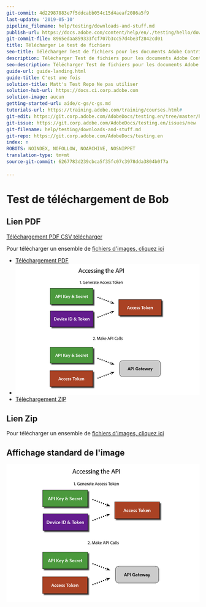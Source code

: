 ```yaml
---
git-commit: 4d22987883e7f5ddcabb054c15d4aeaf2086a5f9
last-update: '2019-05-10'
pipeline_filename: help/testing/downloads-and-stuff.md
publish-url: https://docs.adobe.com/content/help/en/./testing/hello/downloads-and-stuff.html
git-commit-file: 8965edaa859333fcf707b3cc57d4be3f2842cd01
title: Télécharger Le test de fichiers
seo-title: Télécharger Test de fichiers pour les documents Adobe Contributor
description: Télécharger Test de fichiers pour les documents Adobe Contributor
seo-description: Télécharger Test de fichiers pour les documents Adobe Contributor
guide-url: guide-landing.html
guide-title: C'est une fois
solution-title: Matt's Test Repo Ne pas utiliser
solution-hub-url: https://docs.ci.corp.adobe.com
solution-image: aucun
getting-started-url: aide/c-gs/c-gs.md
tutorials-url: https://training.adobe.com/training/courses.html#
git-edit: https://git.corp.adobe.com/AdobeDocs/testing.en/tree/master/help/testing/downloads-and-stuff.md
git-issue: https://git.corp.adobe.com/AdobeDocs/testing.en/issues/new
git-filename: help/testing/downloads-and-stuff.md
git-repo: https://git.corp.adobe.com/AdobeDocs/testing.en
index: n
ROBOTS: NOINDEX, NOFOLLOW, NOARCHIVE, NOSNIPPET
translation-type: tm+mt
source-git-commit: 6267783d239cbca5f35fc07c3978dda3804b0f7a

---
```


# Test de téléchargement de Bob

## Lien PDF

[](/help/assets/Publish_Workflow.pdf)[Téléchargement PDF CSV télécharger
](assets/redirects.csv)

Pour télécharger un ensemble de [fichiers d'images, cliquez ici](/help//assets/Publish_Workflow.pdf)

* [Téléchargement PDF](/help/assets/Publish_Workflow.pdf)
* ![Images PNG](assets/access_api.png)
* [Téléchargement ZIP](assets/test-images.zip)

## Lien Zip

Pour télécharger un ensemble de [fichiers d'images, cliquez ici](assets/foobar.zip)

## Affichage standard de l'image

![Accéder à l'image API](/help/testing/assets/access_api.png)
